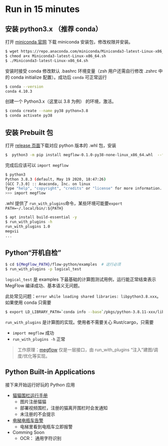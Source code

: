 # Run in 15 minutes

## 安装 python3.x （推荐 conda）

打开 [miniconda 官网](https://docs.conda.io/en/latest/miniconda.html) 下载 miniconda 安装包，修改权限并安装。

```bash
$ wget https://repo.anaconda.com/miniconda/Miniconda3-latest-Linux-x86_64.sh
$ chmod a+x Miniconda3-latest-Linux-x86_64.sh
$ ./Miniconda3-latest-Linux-x86_64.sh
```

安装时接受 conda 修改默认 .bashrc 环境变量（zsh 用户还需自行修改 .zshrc 中的 conda initialize 配置）。成功后 `conda` 可正常运行
```bash
$ conda --version
conda 4.10.3
```

创建一个 Python3.x（这里以 3.8 为例） 的环境，激活。
```bash
$ conda create --name py38 python=3.8
$ conda activate py38
```

## 安装 Prebuilt 包

打开 [release 页面](https://github.com/MegEngine/MegFlow/releases)下载对应 python 版本的 .whl 包，安装
```bash
$  python3 -m pip install megflow-0.1.0-py38-none-linux_x86_64.whl  --force-reinstall
```

完成后应该可以 `import megflow`
```bash
$ python3
Python 3.8.3 (default, May 19 2020, 18:47:26) 
[GCC 7.3.0] :: Anaconda, Inc. on linux
Type "help", "copyright", "credits" or "license" for more information.
>>> import megflow
```

.whl 提供了 `run_with_plugins`命令，某些环境可能要`export PATH=~/.local/bin/:${PATH}`

```bash
$ apt install build-essential -y
$ run_with_plugins -h
run_with_plugins 1.0
megvii
...
```

## Python“开机自检”

```bash
$ cd ${MegFlow_PATH}/flow-python/examples  # 这行必须
$ run_with_plugins -p logical_test
```

`logical_test` 是 examples 下最基础的计算图测试用例，运行能正常结束表示 MegFlow 编译成功、基本语义无问题。

此处常见问题：`error while loading shared libraries: libpython3.8.xxx`。如果使用 conda 只需要
```bash
$ export LD_LIBRARY_PATH=`conda info --base`/pkgs/python-3.8.11-xxx/lib:${LD_LIBRARY_PATH}
```
`run_with_plugins` 是计算图的实现。使用者不需要关心 Rust/cargo，只需要

  * `import megflow` 成功
  * `run_with_plugins -h` 正常

> 工作原理：[megflow](../../flow-python/megflow/__init__.py) 仅是一层接口，由 run_with_plugins “注入”建图/调度/优化等实现。

## Python Built-in Applications

接下来开始运行好玩的 Python 应用

*  [猫猫围栏运行手册](../../flow-python/examples/cat_finder/README.md)
   *  图片注册猫猫
   *  部署视频围栏，注册的猫离开围栏时会发通知
   *  未注册的不会提示
*  [电梯电瓶车告警](../../flow-python/examples/electric_bicycle/README.md)
   *  电梯里看到电瓶车立即报警
*  Comming Soon
   *  OCR： 通用字符识别
